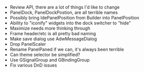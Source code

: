 
 * Review API, there are a lot of things I'd like to change
 * PanelDock, PanelDockPostion, are all terrible names
 * Possibly bring IdePanelPosition from Builder into PanelPosition
 * Ability to "iconify" widgets into the dock switcher to "hide"
 * Maximize needs more thinking through
 * Frame header/etc is all pretty bad naming
 * Make save dialog use AdwMessageDialog
 * Drop PanelScaler
 * Rename PanelPaned if we can, it's always been terrible
 * Can theme selector be simplified?
 * Use GSignalGroup and GBindingGroup
 * Fix various DnD issues


